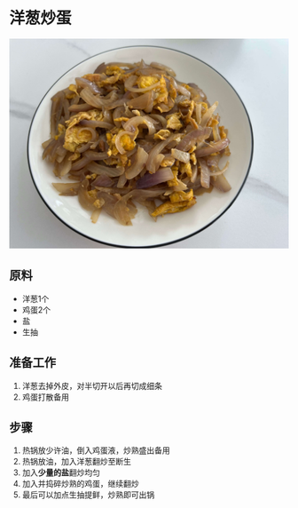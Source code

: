 # 洋葱炒蛋

![](../../imgs/洋葱炒蛋.jpeg)

## 原料
- 洋葱1个
- 鸡蛋2个
- 盐
- 生抽

## 准备工作
1. 洋葱去掉外皮，对半切开以后再切成细条
2. 鸡蛋打散备用

## 步骤
1. 热锅放少许油，倒入鸡蛋液，炒熟盛出备用
2. 热锅放油，加入洋葱翻炒至断生
3. 加入**少量的盐**翻炒均匀
4. 加入并捣碎炒熟的鸡蛋，继续翻炒
5. 最后可以加点生抽提鲜，炒熟即可出锅
